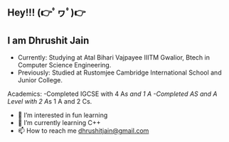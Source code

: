 <h2>Hey!!! (👉ﾟヮﾟ)👉</h2>
<h2>I am Dhrushit Jain</h2>


- Currently: Studying at Atal Bihari Vajpayee IIITM Gwalior, Btech in Computer Science Engineering.
- Previously: Studied at Rustomjee Cambridge International School and Junior College.

Academics:
-Completed IGCSE with 4 A*s and 1 A
-Completed AS and A Level with 2 A*s 1 A and 2 Cs.

- 👀 I’m interested in fun learning
- 🌱 I’m currently learning C++
- 📫 How to reach me dhrushitjain@gmail.com

<!---
ZodiacT3rr0r/ZodiacT3rr0r is a ✨ special ✨ repository because its `README.md` (this file) appears on your GitHub profile.
You can click the Preview link to take a look at your changes.
--->
